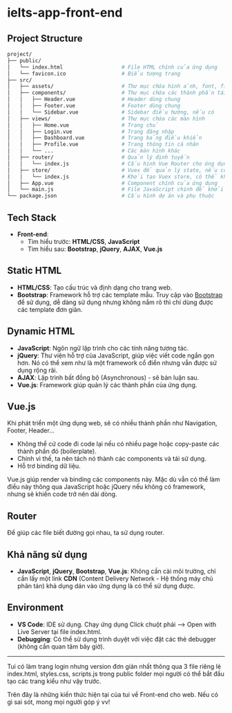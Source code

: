 # ielts-app-front-end

## Project Structure
```bash
project/
├── public/
│   └── index.html                   # File HTML chính của ứng dụng
│   └── favicon.ico                  # Biểu tượng trang
├── src/
│   ├── assets/                      # Thư mục chứa hình ảnh, font, file media
│   ├── components/                  # Thư mục chứa các thành phần tái sử dụng
│   │   ├── Header.vue               # Header dùng chung
│   │   ├── Footer.vue               # Footer dùng chung
│   │   └── Sidebar.vue              # Sidebar điều hướng, nếu có
│   ├── views/                       # Thư mục chứa các màn hình
│   │   ├── Home.vue                 # Trang chủ
│   │   ├── Login.vue                # Trang đăng nhập
│   │   ├── Dashboard.vue            # Trang bảng điều khiển
│   │   ├── Profile.vue              # Trang thông tin cá nhân
│   │   └── ...                      # Các màn hình khác
│   ├── router/                      # Quản lý định tuyến
│   │   └── index.js                 # Cấu hình Vue Router cho ứng dụng
│   ├── store/                       # Vuex để quản lý state, nếu có
│   │   └── index.js                 # Khởi tạo Vuex store, có thể không sử dụng --> Sử dụng khi các thành phần dùng chung chia sẻ tài nguyên phức tạp
│   ├── App.vue                      # Component chính của ứng dụng
│   └── main.js                      # File JavaScript chính để khởi động ứng dụng
└── package.json                     # Cấu hình dự án và phụ thuộc
```

## Tech Stack
- **Front-end**:
  - Tìm hiểu trước: **HTML/CSS**, **JavaScript**
  - Tìm hiểu sau: **Bootstrap**, **jQuery**, **AJAX**, **Vue.js**

## Static HTML
- **HTML/CSS**: Tạo cấu trúc và định dạng cho trang web.
- **Bootstrap**: Framework hỗ trợ các template mẫu. Truy cập vào [Bootstrap](https://getbootstrap.com/) để sử dụng, dễ dàng sử dụng nhưng không nắm rõ thì chỉ dùng được các template đơn giản.

## Dynamic HTML
- **JavaScript**: Ngôn ngữ lập trình cho các tính năng tương tác.
- **jQuery**: Thư viện hỗ trợ của JavaScript, giúp việc viết code ngắn gọn hơn. Nó có thể xem như là một framework cổ điển nhưng vẫn được sử dụng rộng rãi.
- **AJAX**: Lập trình bất đồng bộ (Asynchronous) - sẽ bàn luận sau.
- **Vue.js**: Framework giúp quản lý các thành phần của ứng dụng.

## Vue.js
Khi phát triển một ứng dụng web, sẽ có nhiều thành phần như Navigation, Footer, Header... 
- Không thể cứ code đi code lại nếu có nhiều page hoặc copy-paste các thành phần đó (boilerplate).
- Chính vì thế, ta nên tách nó thành các components và tái sử dụng.
- Hỗ trơ binding dữ liệu.

Vue.js giúp render và binding các components này. Mặc dù vẫn có thể làm điều này thông qua JavaScript hoặc jQuery nếu không có framework, nhưng sẽ khiến code trở nên dài dòng.

## Router
Để giúp các file biết đường gọi nhau, ta sử dụng router.

## Khả năng sử dụng
- **JavaScript**, **jQuery**, **Bootstrap**, **Vue.js**: Không cần cài môi trường, chỉ cần lấy một link **CDN** (Content Delivery Network - Hệ thống máy chủ phân tán) khả dụng dán vào ứng dụng là có thể sử dụng được.

## Environment
- **VS Code**: IDE sử dụng. Chạy ứng dụng Click chuột phải --> Open with Live Server tại file index.html.
- **Debugging**: Có thể sử dụng trình duyệt với việc đặt các thẻ debugger (không cần quan tâm bây giờ).

---
Tui có làm trang login nhưng version đơn giản nhất thông qua 3 file riêng lẻ index.html, 
styles.css, scripts.js trong public folder mọi người có thể bắt đầu tạo các trang kiểu như vậy trước.

Trên đây là những kiến thức hiện tại của tui về Front-end cho web. Nếu có gì sai sót, mong mọi người góp ý vv!
